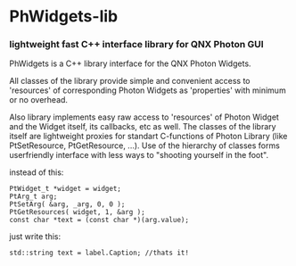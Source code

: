 # PhWidgets-lib
### lightweight fast C++ interface library for QNX Photon GUI


PhWidgets is a C++ library interface for the QNX Photon Widgets. 

All classes of the library provide simple and convenient access to 'resources' of corresponding Photon Widgets as 'properties' with minimum or no overhead. 

Also library implements easy raw access to 'resources' of Photon Widget and the Widget itself, its callbacks, etc as well. The classes of the library itself are lightweight proxies for standart C-functions of Photon Library (like PtSetResource, PtGetResource, ...). Use of the hierarchy of classes forms userfriendly interface with less ways to "shooting yourself in the foot".

instead of this:
```
PtWidget_t *widget = widget;
PtArg_t arg;
PtSetArg( &arg, _arg, 0, 0 );
PtGetResources( widget, 1, &arg );
const char *text = (const char *)(arg.value);
```

just write this:
```
std::string text = label.Caption; //thats it!
```
